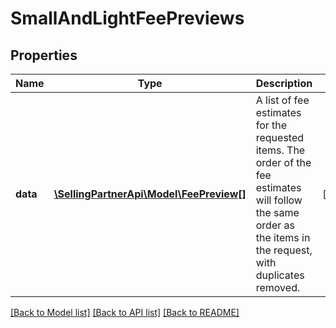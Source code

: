 # SmallAndLightFeePreviews

## Properties
Name | Type | Description | Notes
------------ | ------------- | ------------- | -------------
**data** | [**\SellingPartnerApi\Model\FeePreview[]**](FeePreview.md) | A list of fee estimates for the requested items. The order of the fee estimates will follow the same order as the items in the request, with duplicates removed. | [optional] 

[[Back to Model list]](../README.md#documentation-for-models) [[Back to API list]](../README.md#documentation-for-api-endpoints) [[Back to README]](../README.md)


